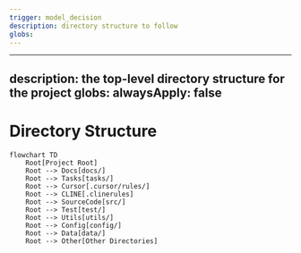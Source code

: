 ```yaml
---
trigger: model_decision
description: directory structure to follow
globs: 
---
```

---
description: the top-level directory structure for the project
globs: 
alwaysApply: false
---     
# Directory Structure
```mermaid
flowchart TD
    Root[Project Root]
    Root --> Docs[docs/]
    Root --> Tasks[tasks/]
    Root --> Cursor[.cursor/rules/]
    Root --> CLINE[.clinerules]
    Root --> SourceCode[src/]
    Root --> Test[test/]
    Root --> Utils[utils/]
    Root --> Config[config/]
    Root --> Data[data/]
    Root --> Other[Other Directories]
```